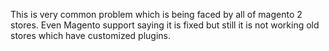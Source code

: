 This is very common problem which is being faced by all of magento 2 stores. Even Magento support saying it is fixed but still it is not working old stores which have customized plugins.
